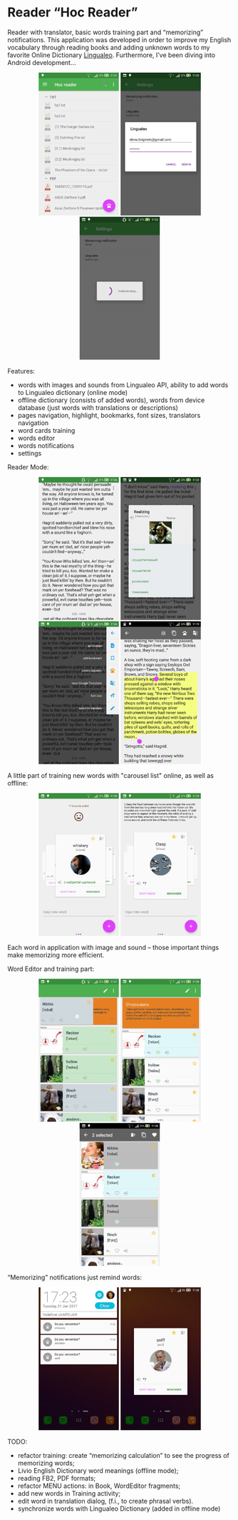 # Reader “Hoc Reader”

Reader with translator, basic words training part and “memorizing” notifications. This application was developed in order to improve my English vocabulary through reading books and adding unknown words to my favorite Online Dictionary <a href="https://lingualeo.com">Lingualeo</a>.
Furthermore, I’ve been diving into Android development... 
<p align="center">
  <img src="assets/main_screen.jpg" width="180" height="320"/>
  <img src="assets/login_dialog.jpg" width="180" height="320"/>
  <img src="assets/auth_progress_dialog.jpg" width="180" height="320"/>
</p>

Features:
-	words with images and sounds from Lingualeo API, ability to add words to Lingualeo dictionary (online mode)
-	offline dictionary (consists of added words),  words from device database (just words with translations or descriptions)
-	pages navigation, highlight, bookmarks, font sizes, translators navigation
-	word cards training
- words editor
-	words notifications
- settings

Reader Mode:
<p align="center">
  <img src="assets/book.jpg" width="180" height="320"/>
  <img src="assets/word_translation_dialog.jpg" width="180" height="320"/>
  <img src="assets/book_menu.jpg" width="180" height="320"/>
  <img src="assets/book_selector.jpg" width="180" height="320"/>
</p>

A little part of training new words with "carousel list" online, as well as offline:
<p align="center">
  <img src="assets/carousel_word_translation.jpg" width="180" height="320"/>
  <img src="assets/carousel_word_hint.jpg" width="180" height="320"/>
</p>

Each word in application with image and sound – those important things make memorizing more efficient.

Word Editor and training part:
<p align="center">
  <img src="assets/editor_half.jpg" width="180" height="320"/>
  <img src="assets/editor_pinned.jpg" width="180" height="320"/>
   <img src="assets/editor_action_mode.jpg" width="180" height="320"/>
</p>


“Memorizing” notifications just remind words:
<p align="center">
  <img src="assets/notifications.jpg" width="180" height="320"/>
  <img src="assets/word_memorizing_activity.jpg" width="180" height="320"/>
</p>

TODO: 
- refactor training: create “memorizing calculation” to see the progress of memorizing words;
- Livio English Dictionary word meanings (offline mode); 
- reading FB2, PDF formats;
- refactor MENU actions: in Book, WordEditor fragments;
- add new words in Training activity;
- edit word in translation dialog, (f.i., to create phrasal verbs).
- synchronize words with Lingualeo Dictionary (added in offline mode)
